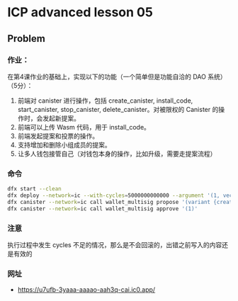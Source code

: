 # ICP advanced lesson 05

## Problem
### 作业：
在第4课作业的基础上，实现以下的功能（一个简单但是功能自洽的 DAO 系统）（5分）：
1. 前端对 canister 进行操作，包括 create_canister, install_code, start_canister, stop_canister, delete_canister。对被限权的 Canister 的操作时，会发起新提案。
2. 前端可以上传 Wasm 代码，用于 install_code。
3. 前端发起提案和投票的操作。
4. 支持增加和删除小组成员的提案。
5. 让多人钱包接管自己（对钱包本身的操作，比如升级，需要走提案流程）

### 命令
```bash
dfx start --clean
dfx deploy --network=ic --with-cycles=5000000000000 --argument '(1, vec { principal "rsqv3-7dkj5-yvrcl-l2bkm-vkvuj-tdync-my6md-ob6uj-ah3bu-dpk3x-gqe"})'
dfx canister --network=ic call wallet_multisig propose '(variant {createCanister}, null, null)'
dfx canister --network=ic call wallet_multisig approve '(1)'
```

### 注意

执行过程中发生 cycles 不足的情况，那么是不会回滚的，出错之前写入的内容还是有效的

### 网址
- https://u7ufb-3yaaa-aaaao-aah3q-cai.ic0.app/